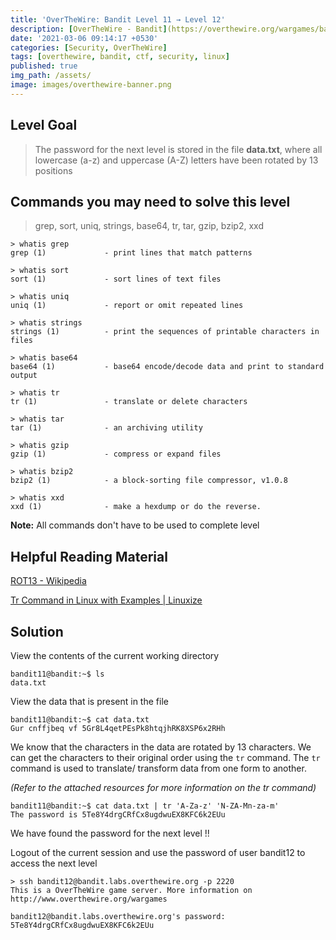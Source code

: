 ```yaml
---
title: 'OverTheWire: Bandit Level 11 → Level 12'
description: [OverTheWire - Bandit](https://overthewire.org/wargames/bandit/bandit12.html)'
date: '2021-03-06 09:14:17 +0530'
categories: [Security, OverTheWire]
tags: [overthewire, bandit, ctf, security, linux]
published: true
img_path: /assets/
image: images/overthewire-banner.png
---
```


## Level Goal

> The password for the next level is stored in the file **data.txt**, where all lowercase (a-z) and uppercase (A-Z) letters have been rotated by 13 positions

## Commands you may need to solve this level

> grep, sort, uniq, strings, base64, tr, tar, gzip, bzip2, xxd

```
> whatis grep  
grep (1)             - print lines that match patterns

> whatis sort  
sort (1)             - sort lines of text files

> whatis uniq  
uniq (1)             - report or omit repeated lines

> whatis strings  
strings (1)          - print the sequences of printable characters in files

> whatis base64  
base64 (1)           - base64 encode/decode data and print to standard output

> whatis tr  
tr (1)               - translate or delete characters

> whatis tar  
tar (1)              - an archiving utility

> whatis gzip  
gzip (1)             - compress or expand files

> whatis bzip2  
bzip2 (1)            - a block-sorting file compressor, v1.0.8

> whatis xxd  
xxd (1)              - make a hexdump or do the reverse.
```

**Note:** All commands don't have to be used to complete level

## Helpful Reading Material

[ROT13 - Wikipedia](https://en.wikipedia.org/wiki/Rot13)

[Tr Command in Linux with Examples \| Linuxize](https://linuxize.com/post/linux-tr-command/)

## Solution

View the contents of the current working directory

```
bandit11@bandit:~$ ls  
data.txt
```

View the data that is present in the file

```
bandit11@bandit:~$ cat data.txt  
Gur cnffjbeq vf 5Gr8L4qetPEsPk8htqjhRK8XSP6x2RHh
```

We know that the characters in the data are rotated by 13 characters. We can get the characters to their original order using the `tr` command. The `tr` command is used to translate/ transform data from one form to another.

_(Refer to the attached resources for more information on the tr command)_

```
bandit11@bandit:~$ cat data.txt | tr 'A-Za-z' 'N-ZA-Mn-za-m'  
The password is 5Te8Y4drgCRfCx8ugdwuEX8KFC6k2EUu
```

We have found the password for the next level !!

Logout of the current session and use the password of user bandit12 to access the next level

```
> ssh bandit12@bandit.labs.overthewire.org -p 2220  
This is a OverTheWire game server. More information on http://www.overthewire.org/wargames

bandit12@bandit.labs.overthewire.org's password: 5Te8Y4drgCRfCx8ugdwuEX8KFC6k2EUu
```